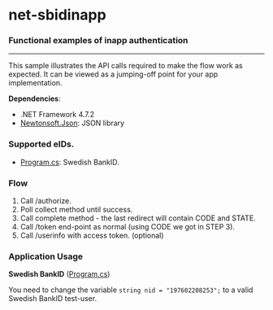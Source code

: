 # net-sbidinapp
### Functional examples of inapp authentication

---

This sample illustrates the API calls required to make the flow work as expected. It can be viewed as a jumping-off point for your app implementation.

**Dependencies**:

* .NET Framework 4.7.2
* [Newtonsoft.Json](https://www.nuget.org/packages/Newtonsoft.Json/): JSON library

### Supported eIDs.

* [Program.cs](./Program.cs): Swedish BankID.

### Flow

1. Call /authorize.
2. Poll collect method until success.
3. Call complete method - the last redirect will contain CODE and STATE.
4. Call /token end-point as normal (using CODE we got in STEP 3).
5. Call /userinfo with access token. (optional)

### Application Usage

**Swedish BankID** ([Program.cs](./Program.cs))

You need to change the variable ```string nid = "197602208253";``` to a valid Swedish BankID test-user.